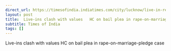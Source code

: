 ```yaml
---
direct_url: https://timesofindia.indiatimes.com/city/lucknow/live-in-relationships-againstindian-middle-class-norms-hc/articleshow/122117923.cms
layout: post
title:  Live-ins clash with values   HC on bail plea in rape-on-marriage-pledge case
subtitle: Times of India
tags: []
---
```


 Live-ins clash with values   HC on bail plea in rape-on-marriage-pledge case
